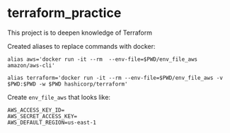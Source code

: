 # terraform_practice
This project is to deepen knowledge of Terraform

Created aliases to replace commands with docker:

`alias aws='docker run -it --rm  --env-file=$PWD/env_file_aws amazon/aws-cli'`

`alias terraform='docker run -it --rm --env-file=$PWD/env_file_aws -v $PWD:$PWD -w $PWD hashicorp/terraform'`

Create `env_file_aws` that looks like:
```
AWS_ACCESS_KEY_ID=
AWS_SECRET_ACCESS_KEY=
AWS_DEFAULT_REGION=us-east-1
```